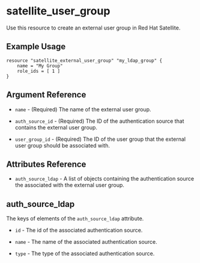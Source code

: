 # satellite\_user\_group

Use this resource to create an external user group in Red Hat Satellite.

## Example Usage

```hcl
resource "satellite_external_user_group" "my_ldap_group" {
    name = "My Group"
    role_ids = [ 1 ]
}
```

## Argument Reference

* `name` - (Required) The name of the external user group.

* `auth_source_id` - (Required) The ID of the authentication source that contains the external user group.

* `user_group_id` - (Required) The ID of the user group that the external user group should be associated with.

## Attributes Reference

* `auth_source_ldap` - A list of objects containing the authentication source the associated with the external user group.

## auth_source_ldap

The keys of elements of the `auth_source_ldap` attribute.

* `id` - The id of the associated authentication source.

* `name` - The name of the associated authentication source.

* `type` - The type of the associated authentication source.

